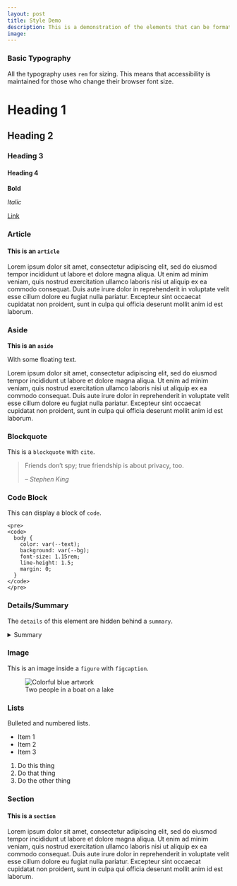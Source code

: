 ```yaml
---
layout: post
title: Style Demo
description: This is a demonstration of the elements that can be formatted using CSS.
image: 
---
```

### Basic Typography

All the typography uses `rem` for sizing. This means that accessibility is maintained for those who change their browser font size.

# Heading 1

## Heading 2

### Heading 3

#### Heading 4

**Bold**

*Italic*

[Link](https://example.com)


### Article

<article>
<h4>This is an <code>article</code></h4>
<p>Lorem ipsum dolor sit amet, consectetur adipiscing elit, sed do eiusmod tempor incididunt ut labore et dolore magna aliqua. Ut enim ad minim veniam, quis nostrud exercitation ullamco laboris nisi ut aliquip ex ea commodo consequat. Duis aute irure dolor in reprehenderit in voluptate velit esse cillum dolore eu fugiat nulla pariatur. Excepteur sint occaecat cupidatat non proident, sunt in culpa qui officia deserunt mollit anim id est laborum.</p>
</article>


### Aside

<aside>
<p><b>This is an <code>aside</code></b></p>
<p>With some floating text.</p>
</aside>
Lorem ipsum dolor sit amet, consectetur adipiscing elit, sed do eiusmod tempor incididunt ut labore et dolore magna aliqua. Ut enim ad minim veniam, quis nostrud exercitation ullamco laboris nisi ut aliquip ex ea commodo consequat. Duis aute irure dolor in reprehenderit in voluptate velit esse cillum dolore eu fugiat nulla pariatur. Excepteur sint occaecat cupidatat non proident, sunt in culpa qui officia deserunt mollit anim id est laborum.


### Blockquote

This is a `blockquote` with `cite`.

> Friends don’t spy; true friendship is about privacy, too.
>
> <cite>– Stephen King</cite>


### Code Block

This can display a block of `code`.

```
<pre>
<code>
  body {
    color: var(--text);
    background: var(--bg);
    font-size: 1.15rem;
    line-height: 1.5;
    margin: 0;
  }
</code>
</pre>
```


### Details/Summary

The `details` of this element are hidden behind a `summary`.

<details>
  <summary>Summary</summary>
  <p>Some text.</p>
</details>


### Image

This is an image inside a `figure` with `figcaption`.

<figure>
  <img alt="Colorful blue artwork" src="{{ site.baseurl }}/images/blue.jpg">
  <figcaption>Two people in a boat on a lake</figcaption>
</figure>


### Lists

Bulleted and numbered lists.

* Item 1
* Item 2
* Item 3

1. Do this thing
2. Do that thing
3. Do the other thing


### Section

<section>
<h4>This is a <code>section</code></h4>
<p>Lorem ipsum dolor sit amet, consectetur adipiscing elit, sed do eiusmod tempor incididunt ut labore et dolore magna aliqua. Ut enim ad minim veniam, quis nostrud exercitation ullamco laboris nisi ut aliquip ex ea commodo consequat. Duis aute irure dolor in reprehenderit in voluptate velit esse cillum dolore eu fugiat nulla pariatur. Excepteur sint occaecat cupidatat non proident, sunt in culpa qui officia deserunt mollit anim id est laborum.</p>
</section>
